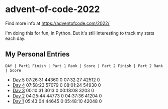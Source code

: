 # advent-of-code-2022

Find more info at https://adventofcode.com/2022/

I'm doing this for fun, in Python.  But it's still interesting to track my stats each day.

## My Personal Entries

    DAY | Part1 Finish | Part 1 Rank | Score | Part 2 Finish | Part 2 Rank | Score
*   [Day 5](Day5/README.md)   07:26:31  44360      0   07:32:27  42512      0
*   [Day 4](Day4/README.md)   07:58:23  57079      0   08:01:24  54930      0
*   [Day 3](Day3/README.md)   00:10:31   3013      0   00:18:08   3203      0
*   [Day 2](Day2/README.md)   04:25:44  44773      0   04:37:36  41204      0
*   [Day 1](Day1/README.md)   05:43:04  44645      0   05:48:10  42048      0
